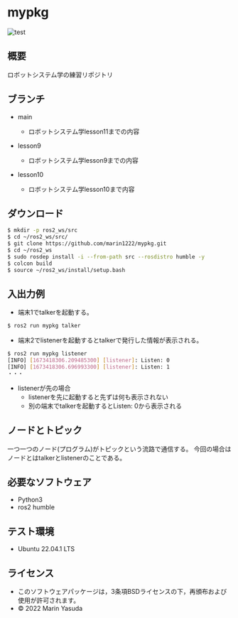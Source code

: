 # mypkg
![test](https://github.com/marin1222/mypkg/actions/workflows/test.yml/badge.svg)

## 概要
ロボットシステム学の練習リポジトリ



## ブランチ
* main
  * ロボットシステム学lesson11までの内容

* lesson9
  * ロボットシステム学lesson9までの内容

* lesson10
  * ロボットシステム学lesson10まで内容

## ダウンロード
```bash
$ mkdir -p ros2_ws/src
$ cd ~/ros2_ws/src/
$ git clone https://github.com/marin1222/mypkg.git
$ cd ~/ros2_ws
$ sudo rosdep install -i --from-path src --rosdistro humble -y
$ colcon build
$ source ~/ros2_ws/install/setup.bash
```
## 入出力例
* 端末1でtalkerを起動する。
```bash
$ ros2 run mypkg talker
```
* 端末2でlistenerを起動するとtalkerで発行した情報が表示される。
```bash
$ ros2 run mypkg listener
[INFO] [1673418306.209485300] [listener]: Listen: 0
[INFO] [1673418306.696993300] [listener]: Listen: 1
・・・
```
* listenerが先の場合
  * listenerを先に起動すると先ずは何も表示されない
  * 別の端末でtalkerを起動するとListen: 0から表示される

## ノードとトピック
一つ一つのノード(プログラム)がトピックという流路で通信する。
今回の場合はノードとはtalkerとlistenerのことである。

## 必要なソフトウェア
* Python3
* ros2 humble

## テスト環境
* Ubuntu 22.04.1 LTS

## ライセンス
* このソフトウェアパッケージは，3条項BSDライセンスの下，再頒布および使用が許可されます。
* © 2022 Marin Yasuda
